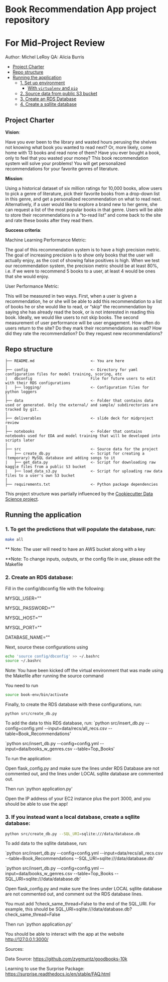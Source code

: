 # Book Recommendation App project repository
# For Mid-Project Review

Author: Michel LeRoy
QA: Alicia Burris


<!-- toc -->

- [Project Charter](#project-charter)
- [Repo structure](#repo-structure)
- [Running the application](#running-the-application)
  * [1. Set up environment](#1-set-up-environment)
    + [With `virtualenv` and `pip`](#with-virtualenv-and-pip)
  * [2. Source data from public S3 bucket](#2-source-from-S3)
  * [3. Create an RDS Database](#3-initialize-the-database)
  * [4. Create a sqllite database](#4-run-the-application)


<!-- tocstop -->

## Project Charter 

**Vision**: 

Have you ever been to the library and wasted hours perusing the shelves not knowing what book you wanted to read next? Or, more likely, come home with 13 books and read none of them? Have you ever bought a book, only to feel that you wasted your money? This book recommendation system will solve your problems! You will get personalized recommendations for your favorite genres of literature.

**Mission**: 

Using a historical dataset of six million ratings for 10,000 books, allow users to pick a genre of literature, pick their favorite books from a drop-down list in this genre, and get a personalized recommendation on what to read next. Alternatively, if a user would like to explore a brand new to her genre, she can request a list of the most popular books in that genre. Users will be able to store their recommendations in a “to-read list” and come back to the site and rate these books after they read them. 

**Success criteria**: 

Machine Learning Performance Metric:

The goal of this recommendation system is to have a high precision metric. The goal of increasing precision is to show only books that the user will actually enjoy, as the cost of showing false positives is high. When we test our recommendation system, the precision metric should be at least 80%, i.e. if we were to recommend 5 books to a user, at least 4 would be ones that she would enjoy.

User Performance Metric: 

This will be measured in two ways. First, when a user is given a recommendation, he or she will be able to add this recommendation to a list of books he or she would like to read, or “skip” the recommendation by saying she has already read the book, or is not interested in reading this book. Ideally, we would like users to not skip books. 
The second measurement of user performance will be user engagement. How often do users return to the site? Do they mark their recommendations as read? How did they rate the recommendation? Do they request new recommendations?

## Repo structure 

```
├── README.md                         <- You are here
│
├── config                            <- Directory for yaml configuration files for model training, scoring, etc
|   dbconfig                          File for future users to edit with their RDS configurations
│   ├── logging/                      <- Configuration files for python loggers
│
├── data                              <- Folder that contains data used or generated. Only the external/ and sample/ subdirectories are tracked by git. 
│
├── deliverables                      <- slide deck for midproject review
|
├── notebooks                         <- Folder that contains notebooks used for EDA and model training that will be developed into scripts later
|
├── src                               <- Source data for the project 
│   ├── create_db.py                  <- Script for creating a (temporary) MySQL database and adding songs to it 
|   ├── get_data.py                   <- Script for downloading raw kaggle files from a public S3 bucket
|   ├── load_data_s3.py               <- Script for uploading raw data files to a user's own S3 bucket
|
├── requirements.txt                  <- Python package dependencies 
```
This project structure was partially influenced by the [Cookiecutter Data Science project](https://drivendata.github.io/cookiecutter-data-science/).

## Running the application 
### 1. To get the predictions that will populate the database, run: 

```bash
make all
```

** Note: The user will need to have an AWS bucket along with a key

**Note: To change inputs, outputs, or the config file in use, please edit the Makefile

### 2. Create an RDS database:
Fill in the config/dbconfig file with the following: 

MYSQL_USER=""

MYSQL_PASSWORD=""

MYSQL_HOST=""

MYSQL_PORT=""

DATABASE_NAME=""

Next, source these configurations using

```bash
echo 'source config/dbconfig' >> ~/.bashrc
source ~/.bashrc
```

Note: You have been kicked off the virtual environment that was made using the Makefile after running the source command
 
You need to run 

```bash
source book-env/bin/activate
```

Finally, to create the RDS database with these configurations, run: 

`python src/create_db.py`

To add the data to this RDS database, run:
`python src/insert_db.py --config=config.yml --input=data/recs/all_recs.csv --table=Book_Recommendations'

`python src/insert_db.py --config=config.yml --input=data/books_w_genres.csv --table=Top_Books' 

To run the application:

Open flask_config.py and make sure the lines under RDS Database are not commented out, and the lines under LOCAL sqllite database are commented out.

Then run
`python application.py'

Open the IP address of your EC2 instance plus the port 3000, and you should be able to use the app!

### 3. If you instead want a local database, create a sqllite database:
 
 ```bash
 python src/create_db.py --SQL_URI=sqlite:///data/database.db
 ```
 
To add data to the sqllite database, run: 

`python src/insert_db.py --config=config.yml --input=data/recs/all_recs.csv --table=Book_Recommendations --SQL_URI=sqlite:///data/database.db'

`python src/insert_db.py --config=config.yml --input=data/books_w_genres.csv --table=Top_Books --SQL_URI=sqlite:///data/database.db'

Open flask_config.py and make sure the lines under LOCAL sqllite database are not commented out, and comment out the RDS database lines.

You must add ?check_same_thread=False to the end of the SQL_URI. For example, this should be SQL_URI=sqlite:///data/database.db?check_same_thread=False

Then run
`python application.py'

You should be able to interact with the app at the website http://127.0.0.1:3000/


Sources:

Data Source: https://github.com/zygmuntz/goodbooks-10k

Learning to use the Surprise Package: https://surprise.readthedocs.io/en/stable/FAQ.html
